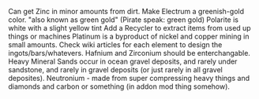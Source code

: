 Can get Zinc in minor amounts from dirt.
Make Electrum a greenish-gold color. "also known as green gold" (Pirate speak: green gold)
Polarite is white with a slight yellow tint
Add a Recycler to extract items from used up things or machines
Platinum is a byproduct of nickel and copper mining in small amounts.
Check wiki articles for each element to design the ingots/bars/whatevers.
Hafnium and Zirconium should be enterchangable.
Heavy Mineral Sands occur in ocean gravel deposits, and rarely under sandstone, and rarely in gravel deposits (or just rarely in all gravel deposites).
Neutronium - made from super compressing heavy things and diamonds and carbon or something (in addon mod thing somehow).

